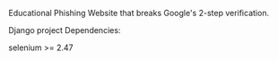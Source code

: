 Educational Phishing Website that breaks Google's 2-step verification.

Django project Dependencies:

selenium >= 2.47